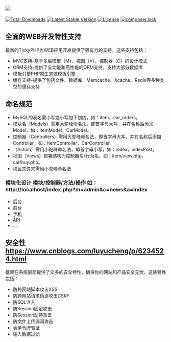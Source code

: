 ![](https://files.cnblogs.com/files/luomingui/ticky-logo.gif)
===============
[![Total Downloads](https://poser.pugx.org/topticky/framework/downloads)](https://packagist.org/packages/topticky/framework)
[![Latest Stable Version](https://poser.pugx.org/topticky/framework/v/stable)](https://packagist.org/packages/topticky/framework)
[![License](https://poser.pugx.org/topticky/framework/license)](https://packagist.org/packages/topticky/framework)
[![composer.lock](https://poser.pugx.org/topticky/framework/composerlock)](https://packagist.org/packages/topticky/framework)

## 全面的WEB开发特性支持

最新的TickyPHP为WEB应用开发提供了强有力的支持，这些支持包括：

*  MVC支持-基于多层模型（M）、视图（V）、控制器（C）的设计模式
*  ORM支持-提供了全功能和高性能的ORM支持，支持大部分数据库
*  模板引擎PHP原生来做模板引擎
*  缓存支持-提供了包括文件、数据库、Memcache、Xcache、Redis等多种类型的缓存支持

## 命名规范
+   MySQL的表名需小写或小写加下划线，如：item，car_orders。
+   模块名（Models）需用大驼峰命名法，即首字母大写，并在名称后添加Model，如：ItemModel，CarModel。
+   控制器（Controllers）需用大驼峰命名法，即首字母大写，并在名称后添加Controller，如：ItemController，CarController。
+   （Action）需用小驼峰命名法，即首字母小写，如：index，indexPost。
+   视图（Views）部署结构为控制器名/行为名，如：item/view.php，car/buy.php。
+   项目文件夹需用小驼峰命名法

### 模块化设计 模块/控制器/方法/操作 如：http://localhost/index.php?m=admin&c=news&a=Index
+   后台
+   前台
+   手机
+   API
+   ....

## 安全性 https://www.cnblogs.com/luyucheng/p/6234524.html

框架在系统层面提供了众多的安全特性，确保你的网站和产品安全无忧。这些特性包括：

* 防跨网站脚本攻击XSS
* 防跨网站请求伪造攻击CSRF
* 防SQL注入
* 防Session固定攻击
* 防Session劫持攻击
* 防文件上传漏洞攻击
* 表单令牌验证
* 输入数据过滤
